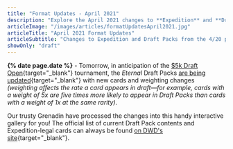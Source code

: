 ```yaml
---
title: "Format Updates - April 2021"
description: "Explore the April 2021 changes to **Expedition** and **Draft Packs** in this **interactive gallery**."
articleImage: "/images/articles/formatUpdatesApril2021.jpg"
articleTitle: "April 2021 Format Updates"
articleSubtitle: "Changes to Expedition and Draft Packs from the 4/20 patch"
showOnly: "draft"
---
```

**{% date page.date %}** - Tomorrow, in anticipation of the [$5k Draft Open][Draft Open]{target="_blank"} tournament, the *Eternal* Draft Packs [are being updated][4/20 Update]{target="_blank"} with new cards and weighting changes *(weighting affects the rate a card appears in draft&mdash;for example, cards with a weight of 5x are five times more likely to appear in Draft Packs than cards with a weight of 1x at the same rarity)*.

 [4/20 Update]: https://www.direwolfdigital.com/news/4-20-balance-update/
 [Draft Open]: https://www.direwolfdigital.com/news/event-update-eternal-may-draft-5k-open/

Our trusty Grenadin have processed the changes into this handy interactive gallery for you! The official list of current Draft Pack contents and Expedition-legal cards can always be found [on DWD's site][Card List]{target="_blank"}.

 [Card List]: https://www.direwolfdigital.com/news/draft-packs-card-list/